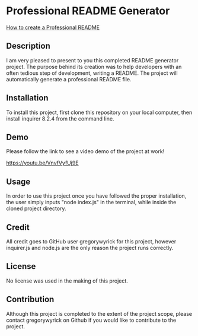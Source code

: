 # Professional README Generator

[How to create a Professional README](https://coding-boot-camp.github.io/full-stack/github/professional-readme-guide)

## Description

I am very pleased to present to you this completed README generator project. The purpose behind its creation was to help developers with an often tedious step of development, writing a README. The project will automatically generate a professional README file.

## Installation

To install this project, first clone this repository on your local computer, then install inquirer 8.2.4 from the command line.

## Demo

Please follow the link to see a video demo of the project at work!

https://youtu.be/VnvfVyfUj9E

## Usage

In order to use this project once you have followed the proper installation, the user simply inputs "node index.js" in the terminal, while inside the cloned project directory.

## Credit

All credit goes to GitHub user gregorywyrick for this project, however inquirer.js and node.js are the only reason the project runs correctly.

## License

No license was used in the making of this project.

## Contribution

Although this project is completed to the extent of the project scope, please contact gregorywyrick on Github if you would like to contribute to the project.
